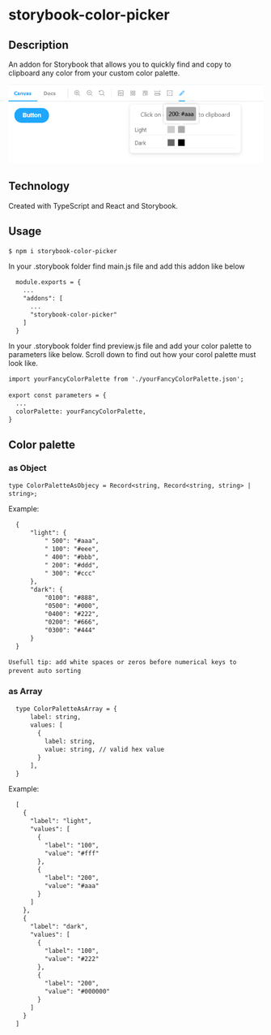 # storybook-color-picker

## Description

An addon for Storybook that allows you to quickly find and copy to clipboard any color from your custom color palette.

![storybook-color-picker](./assets/readme-image.png)

## Technology

Created with TypeScript and React and Storybook.

## Usage

`$ npm i storybook-color-picker`

In your .storybook folder find main.js file and add this addon like below

```tsx
  module.exports = {
    ...
    "addons": [
      ...
      "storybook-color-picker"
    ]
  }
```


In your .storybook folder find preview.js file and add your color palette to parameters like below.
Scroll down to find out how your corol palette must look like.

```tsx
import yourFancyColorPalette from './yourFancyColorPalette.json';

export const parameters = {
  ...
  colorPalette: yourFancyColorPalette,
}
```

## Color palette

### as Object

```tsx
type ColorPaletteAsObjecy = Record<string, Record<string, string> | string>;
```
Example:

```tsx
  {
      "light": {
          " 500": "#aaa",
          " 100": "#eee",
          " 400": "#bbb",
          " 200": "#ddd",
          " 300": "#ccc"
      },
      "dark": {
          "0100": "#888",
          "0500": "#000",
          "0400": "#222",
          "0200": "#666",
          "0300": "#444"
      }
  }
```

`Usefull tip: add white spaces or zeros before numerical keys to prevent auto sorting`


### as Array

```tsx
  type ColorPaletteAsArray = {
      label: string,
      values: [
        {
          label: string,
          value: string, // valid hex value
        }
      ],
  }
```
Example:

```tsx
  [
    {
      "label": "light",
      "values": [
        {
          "label": "100",
          "value": "#fff"
        },
        {
          "label": "200",
          "value": "#aaa"
        }
      ]
    },
    {
      "label": "dark",
      "values": [
        {
          "label": "100",
          "value": "#222"
        },
        {
          "label": "200",
          "value": "#000000"
        }
      ]
    }
  ]
```